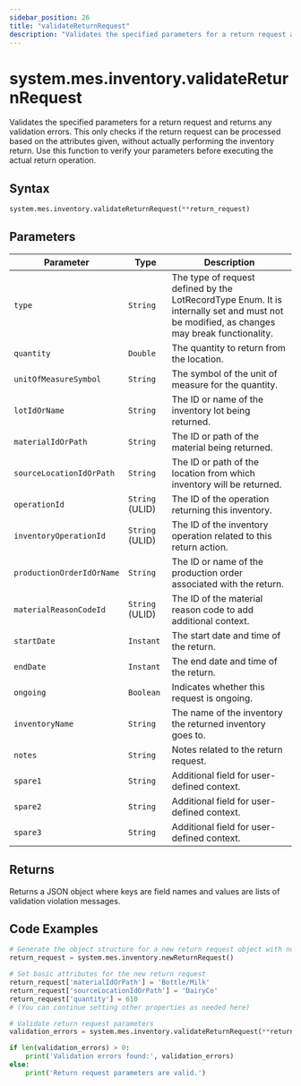 ```yaml
---
sidebar_position: 26
title: "validateReturnRequest"
description: "Validates the specified parameters for a return request and returns any validation errors."
---
```


# system.mes.inventory.validateReturnRequest

Validates the specified parameters for a return request and returns any validation errors. This only checks if the return request can be processed based on the attributes given, without actually performing the inventory return. Use this function to verify your parameters before executing the actual return operation.

## Syntax

```python
system.mes.inventory.validateReturnRequest(**return_request)
```

## Parameters

| Parameter                 | Type            | Description                                                                                                                               |
|---------------------------|-----------------|-------------------------------------------------------------------------------------------------------------------------------------------|
| `type`                    | `String`        | The type of request defined by the LotRecordType Enum. It is internally set and must not be modified, as changes may break functionality. |
| `quantity`                | `Double`        | The quantity to return from the location.                                                                                                 |
| `unitOfMeasureSymbol`     | `String`        | The symbol of the unit of measure for the quantity.                                                                                       |
| `lotIdOrName`             | `String`        | The ID or name of the inventory lot being returned.                                                                                       |
| `materialIdOrPath`        | `String`        | The ID or path of the material being returned.                                                                                            |
| `sourceLocationIdOrPath`  | `String`        | The ID or path of the location from which inventory will be returned.                                                                     |
| `operationId`             | `String` (ULID) | The ID of the operation returning this inventory.                                                                                         |
| `inventoryOperationId`    | `String` (ULID) | The ID of the inventory operation related to this return action.                                                                          |
| `productionOrderIdOrName` | `String`        | The ID or name of the production order associated with the return.                                                                        |
| `materialReasonCodeId`    | `String` (ULID) | The ID of the material reason code to add additional context.                                                                             |
| `startDate`               | `Instant`       | The start date and time of the return.                                                                                                    |
| `endDate`                 | `Instant`       | The end date and time of the return.                                                                                                      |
| `ongoing`                 | `Boolean`       | Indicates whether this request is ongoing.                                                                                                |
| `inventoryName`           | `String`        | The name of the inventory the returned inventory goes to.                                                                                 |
| `notes`                   | `String`        | Notes related to the return request.                                                                                                      |
| `spare1`                  | `String`        | Additional field for user-defined context.                                                                                                |
| `spare2`                  | `String`        | Additional field for user-defined context.                                                                                                |
| `spare3`                  | `String`        | Additional field for user-defined context.                                                                                                |

## Returns

Returns a JSON object where keys are field names and values are lists of validation violation messages.

## Code Examples

```python
# Generate the object structure for a new return request object with no initial arguments
return_request = system.mes.inventory.newReturnRequest()

# Set basic attributes for the new return request
return_request['materialIdOrPath'] = 'Bottle/Milk'
return_request['sourceLocationIdOrPath'] = 'DairyCo'
return_request['quantity'] = 610
# (You can continue setting other properties as needed here)

# Validate return request parameters
validation_errors = system.mes.inventory.validateReturnRequest(**return_request)

if len(validation_errors) > 0:
    print('Validation errors found:', validation_errors)
else:
    print('Return request parameters are valid.')
```
